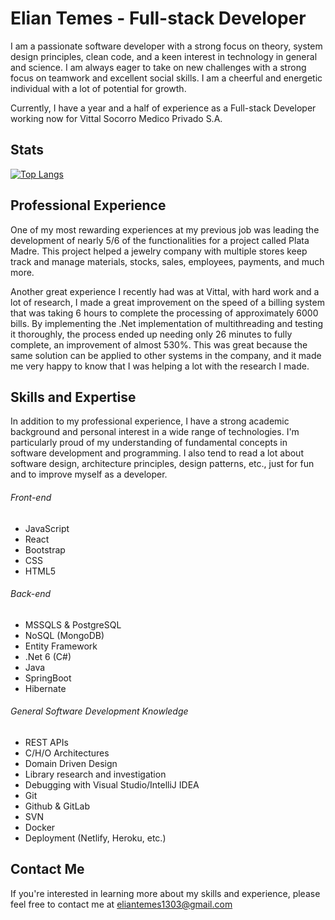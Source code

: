 # Elian Temes - Full-stack Developer
I am a passionate software developer with a strong focus on theory, system design principles, clean code, and a keen interest in technology in general and science. I am always eager to take on new challenges with a strong focus on teamwork and excellent social skills. I am a cheerful and energetic individual with a lot of potential for growth.

Currently, I have a year and a half of experience as a Full-stack Developer working now for Vittal Socorro Medico Privado S.A.

## Stats 

[![Top Langs](https://github-readme-stats.vercel.app/api/top-langs/?username=ElianTemesDev&layout=compact)](https://github.com/ElianTemesDev/ElianTemesDev/edit/main/README.md)

## Professional Experience
One of my most rewarding experiences at my previous job was leading the development of nearly 5/6 of the functionalities for a project called Plata Madre. This project helped a jewelry company with multiple stores keep track and manage materials, stocks, sales, employees, payments, and much more.

Another great experience I recently had was at Vittal, with hard work and a lot of research, I made a great improvement on the speed of a billing system that was taking 6 hours to complete the processing of approximately 6000 bills. By implementing the .Net implementation of multithreading and testing it thoroughly, the process ended up needing only 26 minutes to fully complete, an improvement of almost 530%. This was great because the same solution can be applied to other systems in the company, and it made me very happy to know that I was helping a lot with the research I made.

## Skills and Expertise
In addition to my professional experience, I have a strong academic background and personal interest in a wide range of technologies. I'm particularly proud of my understanding of fundamental concepts in software development and programming. I also tend to read a lot about software design, architecture principles, design patterns, etc., just for fun and to improve myself as a developer.

###### Front-end
+ JavaScript
+ React
+ Bootstrap
+ CSS
+ HTML5

###### Back-end
+ MSSQLS & PostgreSQL
+ NoSQL (MongoDB)
+ Entity Framework
+ .Net 6 (C#)
+ Java
+ SpringBoot
+ Hibernate

###### General Software Development Knowledge
+ REST APIs
+ C/H/O Architectures
+ Domain Driven Design
+ Library research and investigation
+ Debugging with Visual Studio/IntelliJ IDEA
+ Git
+ Github & GitLab
+ SVN
+ Docker
+ Deployment (Netlify, Heroku, etc.)

## Contact Me
If you're interested in learning more about my skills and experience, please feel free to contact me at eliantemes1303@gmail.com 

